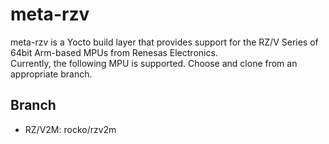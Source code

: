 # meta-rzv

meta-rzv is a Yocto build layer that provides support for the RZ/V Series of 64bit Arm-based MPUs from Renesas Electronics.  
Currently, the following MPU is supported. Choose and clone from an appropriate branch.

## Branch
- RZ/V2M: rocko/rzv2m  
